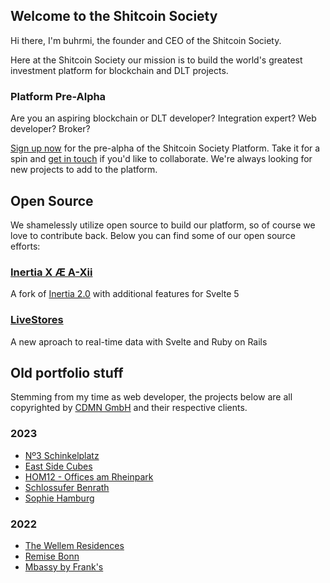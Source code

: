 ## Welcome to the Shitcoin Society

Hi there, I'm buhrmi, the founder and CEO of the Shitcoin Society.

Here at the Shitcoin Society our mission is to build the world's greatest investment platform for blockchain and DLT projects.

### Platform Pre-Alpha

Are you an aspiring blockchain or DLT developer? Integration expert? Web developer? Broker? 

[Sign up now](https://testing.shitcoinsociety.com) for the pre-alpha of the Shitcoin Society Platform. Take it for a spin and [get in touch](mailto:buhrmi@shitcoinsociety.com) if you'd like to collaborate. 
We're always looking for new projects to add to the platform.

## Open Source

We shamelessly utilize open source to build our platform, so of course we love to contribute back. Below you can find some of our open source efforts:

### [Inertia X Æ A-Xii](https://github.com/buhrmi/inertiax)

A fork of [Inertia 2.0](https://inertiajs.com) with additional features for Svelte 5

### [LiveStores](https://github.com/buhrmi/livestores)

A new aproach to real-time data with Svelte and Ruby on Rails


## Old portfolio stuff

Stemming from my time as web developer, the projects below are all copyrighted by [CDMN GmbH](https://cdmn.de) and their respective clients.

### 2023

- [Nº3 Schinkelplatz](https://no3-schinkelplatz.cdmn.de/en)
- [East Side Cubes](https://www.east-side-cubes.de)
- [HOM12 - Offices am Rheinpark](https://www.hom12.de)
- [Schlossufer Benrath](https://www.schlossufer-benrath.de)
- [Sophie Hamburg](https://sophie.hamburg)

### 2022

- [The Wellem Residences](https://www.thewellemresidences.com)
- [Remise Bonn](https://www.remise-bonn.de)
- [Mbassy by Frank's](https://www.mbassybyfranks.com)

